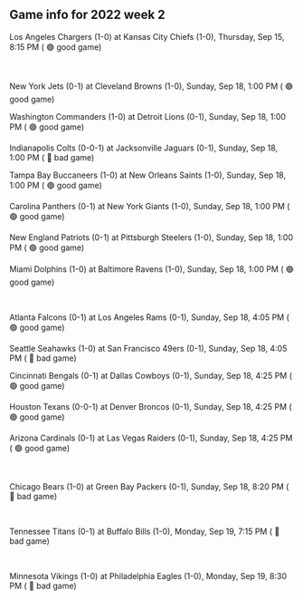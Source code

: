## Game info for 2022 week 2
Los Angeles Chargers (1-0) at Kansas City Chiefs (1-0), Thursday, Sep 15, 8:15 PM (	:green_circle: good game)


<br/>

New York Jets (0-1) at Cleveland Browns (1-0), Sunday, Sep 18, 1:00 PM (	:green_circle: good game)

Washington Commanders (1-0) at Detroit Lions (0-1), Sunday, Sep 18, 1:00 PM (	:green_circle: good game)

Indianapolis Colts (0-0-1) at Jacksonville Jaguars (0-1), Sunday, Sep 18, 1:00 PM (	:red_circle: bad game)

Tampa Bay Buccaneers (1-0) at New Orleans Saints (1-0), Sunday, Sep 18, 1:00 PM (	:green_circle: good game)

Carolina Panthers (0-1) at New York Giants (1-0), Sunday, Sep 18, 1:00 PM (	:green_circle: good game)

New England Patriots (0-1) at Pittsburgh Steelers (1-0), Sunday, Sep 18, 1:00 PM (	:green_circle: good game)

Miami Dolphins (1-0) at Baltimore Ravens (1-0), Sunday, Sep 18, 1:00 PM (	:green_circle: good game)


<br/>

Atlanta Falcons (0-1) at Los Angeles Rams (0-1), Sunday, Sep 18, 4:05 PM (	:green_circle: good game)

Seattle Seahawks (1-0) at San Francisco 49ers (0-1), Sunday, Sep 18, 4:05 PM (	:red_circle: bad game)

Cincinnati Bengals (0-1) at Dallas Cowboys (0-1), Sunday, Sep 18, 4:25 PM (	:green_circle: good game)

Houston Texans (0-0-1) at Denver Broncos (0-1), Sunday, Sep 18, 4:25 PM (	:green_circle: good game)

Arizona Cardinals (0-1) at Las Vegas Raiders (0-1), Sunday, Sep 18, 4:25 PM (	:green_circle: good game)


<br/>

Chicago Bears (1-0) at Green Bay Packers (0-1), Sunday, Sep 18, 8:20 PM (	:red_circle: bad game)


<br/>

Tennessee Titans (0-1) at Buffalo Bills (1-0), Monday, Sep 19, 7:15 PM (	:red_circle: bad game)


<br/>

Minnesota Vikings (1-0) at Philadelphia Eagles (1-0), Monday, Sep 19, 8:30 PM (	:red_circle: bad game)

